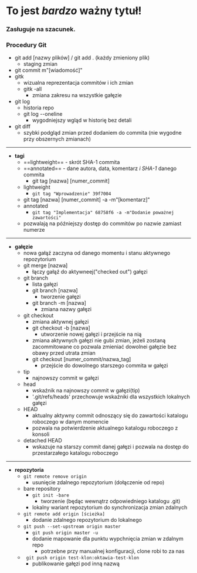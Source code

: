 # To jest ***bardzo*** ważny tytuł!
### Zasługuje na szacunek.

### Procedury Git

- git add [nazwy plików] / git add . (każdy zmieniony plik)
    - staging zmian
- git commit m"[wiadomość]"
- gitk
    - wizualna reprezentacja commitów i ich zmian
    - gitk -all
        - zmiana zakresu na wszystkie gałęzie
- git log
    - historia repo
    - git log --oneline
        - wygodniejszy wgląd w historię bez detali
- git diff
    - szybki podgląd zmian przed dodaniem do commita (nie wygodne przy obszernych zmianach)

---
- **tagi**
    - ==lightweight== - skrót SHA-1 commita
    - ==annotated== - dane autora, data, komentarz *i SHA-1* danego commita
        - git tag [nazwa] [numer_commit]
    - lightweight
        - `git tag "Wprowadzenie" 39f7004`
    - git tag [nazwa] [numer_commit] -a -m"[komentarz]"
    - annotated
        - `git tag "Implementacja" 68758f6 -a -m"Dodanie poważnej zawartości"`
    - pozwalają na późniejszy dostęp do commitów po nazwie zamiast numerze

--- 
- **gałęzie**
    - nowa gałąź zaczyna od danego momentu i stanu aktywnego repozytorium
    - git merge [nazwa]
        - łączy gałąź do aktywneej("checked out") gałęzi
    - git branch
        - lista gałęzi
        - git branch [nazwa]
            - tworzenie gałęzi
        - git branch -m [nazwa]
            - zmiana nazwy gałęzi
    - git checkout
        - zmiana aktywnej gałęzi
        - git checkout -b [nazwa]
            - utworzenie nowej gałęzi i przejście na nią
        - zmiana aktywnych gałęzi nie gubi zmian, jeżeli zostaną zacommitowane co pozwala zmieniać dowolnei gałęzie bez obawy przed utrata zmian
        - git checkout [numer_commit/nazwa_tag]
            - przejście do dowolnego starszego commita w gałęzi
    - tip
        - najnowszy commit w gałęzi
    - head
        - wskaźnik na najnowszy commit w gałęzi(tip)
        - '.git/refs/heads' przechowuje wskaźniki dla wszystkich lokalnych gałęzi
    - HEAD
        - aktualny aktywny commit odnoszący się do zawartości katalogu roboczego w danym momencie
        - pozwala na potwierdzenie aktualnego katalogu roboczego z konsoli
    - detached HEAD
        - wskazuje na starszy commit danej gałęzi i pozwala na dostęp do przestarzałego katalogu roboczego

---
- **repozytoria**
    - `git remote remove origin`
        - usunięcie zdalnego repozytorium (dołączenie od repo)
    - bare repository
        - `git init -bare`
            - tworzenie (będąc wewnątrz odpowiedniego katalogu .git)
        - lokalny wariant repozytorium do synchronizacja zmian zdalnych
    - `git remote add origin [ścieżka]`
        - dodanie zdalnego repozytorium do lokalnego
    - `git push --set-upstream origin master`
        - `git push origin master -u`
        - dodanie mapowanie dla punktu wypchnięcia zmian w zdalnym repo
            - potrzebne przy manualnej konfiguracji, clone robi to za nas
    - ` git push origin test-klon:oktawia-test-klon`
        - publikowanie gałęzi pod inną nazwą